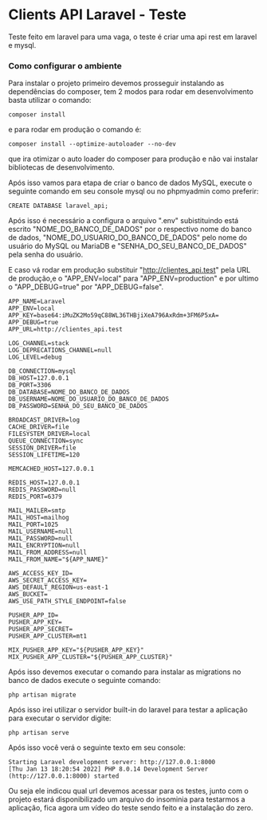 # Clients API Laravel - Teste
Teste feito em laravel para uma vaga, o teste é criar uma api rest em laravel e mysql.

### Como configurar o ambiente

Para instalar o projeto primeiro devemos prosseguir instalando as dependências do composer, tem 2 modos para rodar em desenvolvimento basta utilizar o comando:

    composer install

e para rodar em produção o comando é:


    composer install --optimize-autoloader --no-dev

que ira otimizar o auto loader  do composer para produção e não vai instalar bibliotecas de desenvolvimento.

Após isso vamos para etapa de criar o banco de dados MySQL, execute o seguinte comando em seu console mysql ou no phpmyadmin como preferir:

    CREATE DATABASE laravel_api;

Após isso é necessário a configura o arquivo ".env" subistituindo está escrito "NOME_DO_BANCO_DE_DADOS" por o respectivo nome do banco de dados, "NOME_DO_USUARIO_DO_BANCO_DE_DADOS" pelo nome do usuário do MySQL ou MariaDB e "SENHA_DO_SEU_BANCO_DE_DADOS" pela senha do usuário.

E caso vá rodar em produção substituir "http://clientes_api.test" pela URL de produção,e o "APP_ENV=local" para  "APP_ENV=production" e por ultimo o "APP_DEBUG=true" por "APP_DEBUG=false".

    APP_NAME=Laravel  
    APP_ENV=local  
    APP_KEY=base64:iMuZK2Mo59qC88WL36THBjiXeA796AxRdm+3FM6P5xA=  
    APP_DEBUG=true  
    APP_URL=http://clientes_api.test  
      
    LOG_CHANNEL=stack  
    LOG_DEPRECATIONS_CHANNEL=null  
    LOG_LEVEL=debug  
      
    DB_CONNECTION=mysql  
    DB_HOST=127.0.0.1  
    DB_PORT=3306  
    DB_DATABASE=NOME_DO_BANCO_DE_DADOS
    DB_USERNAME=NOME_DO_USUARIO_DO_BANCO_DE_DADOS
    DB_PASSWORD=SENHA_DO_SEU_BANCO_DE_DADOS  
      
    BROADCAST_DRIVER=log  
    CACHE_DRIVER=file  
    FILESYSTEM_DRIVER=local  
    QUEUE_CONNECTION=sync  
    SESSION_DRIVER=file  
    SESSION_LIFETIME=120  
      
    MEMCACHED_HOST=127.0.0.1  
      
    REDIS_HOST=127.0.0.1  
    REDIS_PASSWORD=null  
    REDIS_PORT=6379  
      
    MAIL_MAILER=smtp  
    MAIL_HOST=mailhog  
    MAIL_PORT=1025  
    MAIL_USERNAME=null  
    MAIL_PASSWORD=null  
    MAIL_ENCRYPTION=null  
    MAIL_FROM_ADDRESS=null  
    MAIL_FROM_NAME="${APP_NAME}"  
      
    AWS_ACCESS_KEY_ID=  
    AWS_SECRET_ACCESS_KEY=  
    AWS_DEFAULT_REGION=us-east-1  
    AWS_BUCKET=  
    AWS_USE_PATH_STYLE_ENDPOINT=false  
      
    PUSHER_APP_ID=  
    PUSHER_APP_KEY=  
    PUSHER_APP_SECRET=  
    PUSHER_APP_CLUSTER=mt1  
      
    MIX_PUSHER_APP_KEY="${PUSHER_APP_KEY}"  
    MIX_PUSHER_APP_CLUSTER="${PUSHER_APP_CLUSTER}"

Após isso devemos executar o comando para instalar as migrations no banco de dados execute o seguinte comando:

    php artisan migrate

Após isso irei utilizar o servidor built-in do laravel para testar a aplicação para executar o servidor digite:

    php artisan serve

Após isso você verá o seguinte texto em seu console:

    Starting Laravel development server: http://127.0.0.1:8000
    [Thu Jan 13 18:20:54 2022] PHP 8.0.14 Development Server (http://127.0.0.1:8000) started

Ou seja ele indicou qual url devemos acessar para os testes, junto com o projeto estará disponibilizado um arquivo do insominia para testarmos a aplicação, fica agora um vídeo do teste sendo feito e a instalação do zero.

